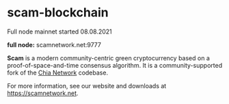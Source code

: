 # scam-blockchain

Full node mainnet started 08.08.2021

**full node:** scamnetwork.net:9777

**Scam** is a modern community-centric green cryptocurrency based on a proof-of-space-and-time consensus algorithm. It is a community-supported fork of the [Chia Network](https://github.com/Chia-Network/chia-blockchain) codebase.

For more information, see our website and downloads at https://scamnetwork.net.
